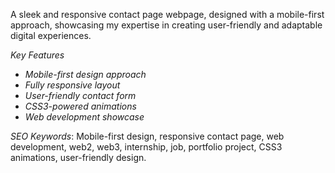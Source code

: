 

A sleek and responsive contact page webpage, designed with a mobile-first approach, showcasing my expertise in creating user-friendly and adaptable digital experiences.

_Key Features_

- _Mobile-first design approach_
- _Fully responsive layout_
- _User-friendly contact form_
- _CSS3-powered animations_
- _Web development showcase_

_SEO Keywords_: Mobile-first design, responsive contact page, web development, web2, web3, internship, job, portfolio project, CSS3 animations, user-friendly design.
